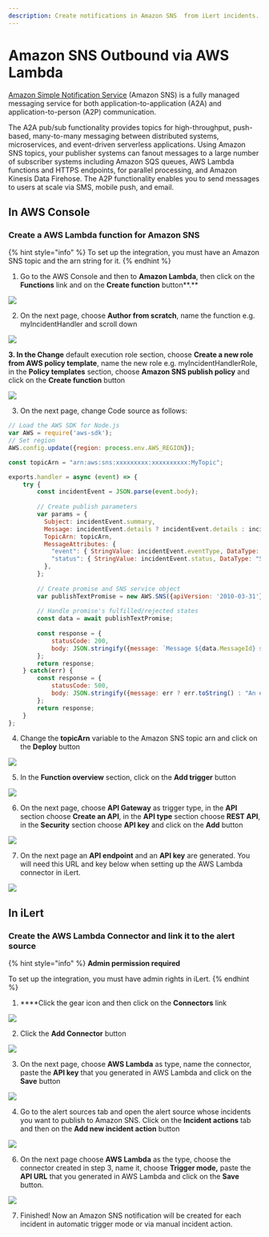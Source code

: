 ```yaml
---
description: Create notifications in Amazon SNS  from iLert incidents.
---
```


# Amazon SNS Outbound via AWS Lambda

[Amazon Simple Notification Service](https://aws.amazon.com/sns/) \(Amazon SNS\) is a fully managed messaging service for both application-to-application \(A2A\) and application-to-person \(A2P\) communication.

The A2A pub/sub functionality provides topics for high-throughput, push-based, many-to-many messaging between distributed systems, microservices, and event-driven serverless applications. Using Amazon SNS topics, your publisher systems can fanout messages to a large number of subscriber systems including Amazon SQS queues, AWS Lambda functions and HTTPS endpoints, for parallel processing, and Amazon Kinesis Data Firehose. The A2P functionality enables you to send messages to users at scale via SMS, mobile push, and email.

## In AWS Console <a id="in-aws-console"></a>

### Create a AWS Lambda function for Amazon SNS <a id="create-sns-topic-subscription"></a>

{% hint style="info" %}
To set up the integration, you must have an Amazon SNS topic and the arn string for it.
{% endhint %}

1. Go to the AWS Console and then to **Amazon Lambda**, then click on the **Functions** link and on the **Create function** button**.**

![](../../.gitbook/assets/functions_-_lambda.png)

2. On the next page, choose **Author from scratch**, name the function e.g. myIncidentHandler and scroll down

![](../../.gitbook/assets/lambda%20%281%29.png)

**3. In the Change** default execution role section, choose **Create a new role from AWS policy template**, name the new role e.g. myIncidentHandlerRole, in the **Policy templates** section, choose **Amazon SNS publish policy** and click on the **Create function** button

![](../../.gitbook/assets/lambda.png)

3. On the next page, change Code source as follows:

```javascript
// Load the AWS SDK for Node.js
var AWS = require('aws-sdk');
// Set region
AWS.config.update({region: process.env.AWS_REGION});

const topicArn = "arn:aws:sns:xxxxxxxxx:xxxxxxxxxx:MyTopic";

exports.handler = async (event) => {
    try {
        const incidentEvent = JSON.parse(event.body);
        
        // Create publish parameters
        var params = {
          Subject: incidentEvent.summary,
          Message: incidentEvent.details ? incidentEvent.details : incidentEvent.summary,
          TopicArn: topicArn,
          MessageAttributes: {
            "event": { StringValue: incidentEvent.eventType, DataType: "String" },
            "status": { StringValue: incidentEvent.status, DataType: "String" },
          },
        };
        
        // Create promise and SNS service object
        var publishTextPromise = new AWS.SNS({apiVersion: '2010-03-31'}).publish(params).promise();
        
        // Handle promise's fulfilled/rejected states
        const data = await publishTextPromise;
      
        const response = {
            statusCode: 200,
            body: JSON.stringify({message: `Message ${data.MessageId} sent to the topic ${params.TopicArn}`}),
        };
        return response;
    } catch(err) {
        const response = {
            statusCode: 500,
            body: JSON.stringify({message: err ? err.toString() : "An error occurred"}),
        };
        return response;
    }
};

```

4. Change the **topicArn** variable to the Amazon SNS topic arn and click on the **Deploy** button

![](../../.gitbook/assets/myincidenthandler_-_lambda.png)

5. In the **Function overview** section, click on the **Add trigger** button

![](../../.gitbook/assets/myincidenthandler_-_lambda%20%283%29.png)

6. On the next page, choose **API Gateway** as trigger type, in the **API** section choose **Create an API**, in the **API type** section choose **REST API**, in the **Security** section choose **API key** and click on the **Add** button

![](../../.gitbook/assets/lambda%20%283%29.png)

7. On the next page an **API endpoint** and an **API key** are generated. You will need this URL and key below when setting up the AWS Lambda connector in iLert.

![](../../.gitbook/assets/myincidenthandler_-_lambda%20%281%29.png)

## In iLert <a id="in-ilert"></a>

### Create the AWS Lambda Connector and link it to the alert source

{% hint style="info" %}
**Admin permission required**

To set up the integration, you must have admin rights in iLert.
{% endhint %}

1. ****Click the gear icon and then click on the **Connectors** link

![](../../.gitbook/assets/screenshot_16_03_21__15_46.png)

2. Click the **Add Connector** button

![](../../.gitbook/assets/screenshot_16_03_21__15_48.png)

3. On the next page, choose **AWS Lambda** as type, name the connector, paste the **API key** that you generated in AWS Lambda and click on the **Save** button

![](../../.gitbook/assets/ilert%20%2849%29.png)

4. Go to the alert sources tab and open the alert source whose incidents you want to publish to Amazon SNS. Click on the **Incident actions** tab and then on the **Add new incident action** button

![](../../.gitbook/assets/ilert%20%2845%29.png)

6. On the next page choose **AWS Lambda** as the type, choose the connector created in step 3, name it, choose **Trigger mode,**  paste the **API URL** that you generated in AWS Lambda and click on the **Save** button.

![](../../.gitbook/assets/ilert%20%2840%29.png)

7. Finished! Now an Amazon SNS notification will be created  for each incident in automatic trigger mode or via manual incident action.

